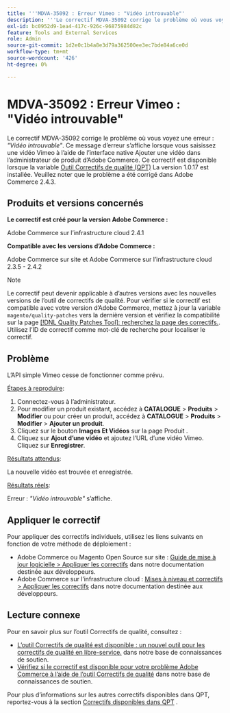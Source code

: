 ```yaml
---
title: '''MDVA-35092 : Erreur Vimeo : "Vidéo introuvable"'
description: '''Le correctif MDVA-35092 corrige le problème où vous voyez l’erreur : *"Vidéo introuvable"*. Ce message d’erreur s’affiche lorsque vous saisissez une vidéo Vimeo à l’aide de l’interface native Ajouter une vidéo dans l’administrateur de produit d’Adobe Commerce. Ce correctif est disponible lorsque l’[outil de correctifs de qualité (QPT)](/help/announcements/adobe-commerce-announcements/magento-quality-patches-released-new-tool-to-self-serve-quality-patches.md) 1.0.17 est installé. Veuillez noter que le problème a été corrigé dans Adobe Commerce 2.4.3."'
exl-id: bc0952d9-1ea4-417c-926c-96875984d82c
feature: Tools and External Services
role: Admin
source-git-commit: 1d2e0c1b4a8e3d79a362500ee3ec7bde84a6ce0d
workflow-type: tm+mt
source-wordcount: '426'
ht-degree: 0%

---
```


# MDVA-35092 : Erreur Vimeo : &quot;Vidéo introuvable&quot;

Le correctif MDVA-35092 corrige le problème où vous voyez une erreur : *&quot;Vidéo introuvable&quot;*. Ce message d’erreur s’affiche lorsque vous saisissez une vidéo Vimeo à l’aide de l’interface native Ajouter une vidéo dans l’administrateur de produit d’Adobe Commerce. Ce correctif est disponible lorsque la variable [Outil Correctifs de qualité (QPT)](/help/announcements/adobe-commerce-announcements/magento-quality-patches-released-new-tool-to-self-serve-quality-patches.md) La version 1.0.17 est installée. Veuillez noter que le problème a été corrigé dans Adobe Commerce 2.4.3.

## Produits et versions concernés

**Le correctif est créé pour la version Adobe Commerce :**

Adobe Commerce sur l’infrastructure cloud 2.4.1

**Compatible avec les versions d’Adobe Commerce :**

Adobe Commerce sur site et Adobe Commerce sur l’infrastructure cloud 2.3.5 - 2.4.2

>[!NOTE]
>
>Le correctif peut devenir applicable à d’autres versions avec les nouvelles versions de l’outil de correctifs de qualité. Pour vérifier si le correctif est compatible avec votre version d’Adobe Commerce, mettez à jour la variable `magento/quality-patches` vers la dernière version et vérifiez la compatibilité sur la page [[!DNL Quality Patches Tool]: recherchez la page des correctifs.](https://devdocs.magento.com/quality-patches/tool.html#patch-grid). Utilisez l’ID de correctif comme mot-clé de recherche pour localiser le correctif.

## Problème

L’API simple Vimeo cesse de fonctionner comme prévu.

<u>Étapes à reproduire</u>:

1. Connectez-vous à l’administrateur.
1. Pour modifier un produit existant, accédez à **CATALOGUE** > **Produits** > **Modifier** ou pour créer un produit, accédez à **CATALOGUE** > **Produits** > **Modifier** > **Ajouter un produit**.
1. Cliquez sur le bouton **Images Et Vidéos** sur la page Produit .
1. Cliquez sur **Ajout d’une vidéo** et ajoutez l’URL d’une vidéo Vimeo. Cliquez sur **Enregistrer**.

<u>Résultats attendus</u>:

La nouvelle vidéo est trouvée et enregistrée.

<u>Résultats réels</u>:

Erreur : *&quot;Vidéo introuvable&quot;* s’affiche.

## Appliquer le correctif

Pour appliquer des correctifs individuels, utilisez les liens suivants en fonction de votre méthode de déploiement :

* Adobe Commerce ou Magento Open Source sur site : [Guide de mise à jour logicielle > Appliquer les correctifs](https://devdocs.magento.com/guides/v2.4/comp-mgr/patching/mqp.html) dans notre documentation destinée aux développeurs.
* Adobe Commerce sur l’infrastructure cloud : [Mises à niveau et correctifs > Appliquer les correctifs](https://devdocs.magento.com/cloud/project/project-patch.html) dans notre documentation destinée aux développeurs.

## Lecture connexe

Pour en savoir plus sur l’outil Correctifs de qualité, consultez :

* [L’outil Correctifs de qualité est disponible : un nouvel outil pour les correctifs de qualité en libre-service.](/help/announcements/adobe-commerce-announcements/magento-quality-patches-released-new-tool-to-self-serve-quality-patches.md) dans notre base de connaissances de soutien.
* [Vérifiez si le correctif est disponible pour votre problème Adobe Commerce à l’aide de l’outil Correctifs de qualité](/help/support-tools/patches-available-in-qpt-tool/check-patch-for-magento-issue-with-magento-quality-patches.md) dans notre base de connaissances de soutien.

Pour plus d’informations sur les autres correctifs disponibles dans QPT, reportez-vous à la section [Correctifs disponibles dans QPT](https://support.magento.com/hc/en-us/sections/360010506631-Patches-available-in-QPT-tool-) .
